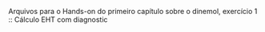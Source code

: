 Arquivos para o Hands-on do primeiro capítulo sobre o dinemol, exercício 1 :: Cálculo EHT com diagnostic
